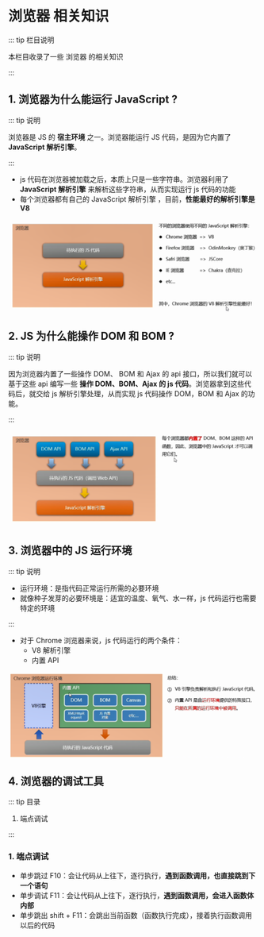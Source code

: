 # 浏览器 相关知识

::: tip 栏目说明

本栏目收录了一些 浏览器 的相关知识

:::

## 1. 浏览器为什么能运行 JavaScript ?

::: tip 说明

浏览器是 JS 的 **宿主环境** 之一。浏览器能运行 JS 代码，是因为它内置了 **JavaScript 解析引擎**。

:::

- js 代码在浏览器被加载之后，本质上只是一些字符串。浏览器利用了 **JavaScript 解析引擎** 来解析这些字符串，从而实现运行 js 代码的功能
- 每个浏览器都有自己的 JavaScript 解析引擎 ，目前，**性能最好的解析引擎是 V8**

<img src="./img/browser-principle.png" 
    alt="浏览器为什么能运行 JavaScript示意图" 
    title="浏览器为什么能运行 JavaScript示意图" />

## 2. JS 为什么能操作 DOM 和 BOM ?

::: tip 说明

因为浏览器内置了一些操作 DOM、 BOM 和 Ajax 的 api 接口，所以我们就可以基于这些 api 编写一些 **操作 DOM、BOM、Ajax 的 js 代码**。浏览器拿到这些代码后，就交给 js 解析引擎处理，从而实现 js 代码操作 DOM，BOM 和 Ajax 的功能。

:::

<img src="./img/browser-dom-bom.png" 
    alt="JS 为什么能操作 DOM 和 BOM示意图" 
    title="JS 为什么能操作 DOM 和 BOM示意图" />

## 3. 浏览器中的 JS 运行环境

::: tip 说明

- 运行环境：是指代码正常运行所需的必要环境
- 就像种子发芽的必要环境是：适宜的温度、氧气、水一样，js 代码运行也需要特定的环境

:::

- 对于 Chrome 浏览器来说，js 代码运行的两个条件：
  - V8 解析引擎
  - 内置 API

<img src="./img/environment.png" alt="JS 运行环境示意图" title="JS 运行环境示意图" />

## 4. 浏览器的调试工具

::: tip 目录

1. 端点调试

:::

### 1. 端点调试

- 单步跳过 F10：会让代码从上往下，逐行执行，**遇到函数调用，也直接跳到下一个语句**
- 单步调试 F11：会让代码从上往下，逐行执行，**遇到函数调用，会进入函数体内部**
- 单步跳出 shift + F11：会跳出当前函数（函数执行完成），接着执行函数调用以后的代码

